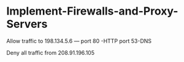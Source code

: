 # Implement-Firewalls-and-Proxy-Servers
Allow traffic to 198.134.5.6 — port 80 -HTTP port 53-DNS

Deny all traffic from 208.91.196.105
